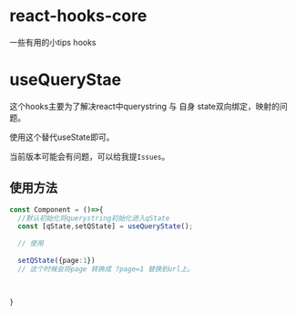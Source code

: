 # react-hooks-core
一些有用的小tips hooks

# useQueryStae

这个hooks主要为了解决react中querystring 与 自身 state双向绑定，映射的问题。

使用这个替代useState即可。

当前版本可能会有问题，可以给我提`Issues`。

## 使用方法

```ts
const Component = ()=>{
  //默认初始化将querystring初始化进入qState
  const [qState,setQState] = useQueryState();
  
  // 使用
  
  setQState({page:1})
  // 这个时候会将page 转换成 ?page=1 替换到url上。
  
  

}

```
